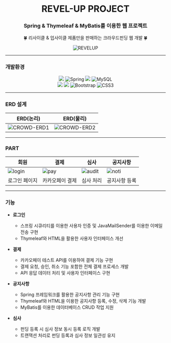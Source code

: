<div align="center">
  
# REVEL-UP PROJECT

### Spring & Thymeleaf & MyBatis를 이용한 웹 프로젝트
🍀 리사이클 & 업사이클 제품만을 판매하는 크라우드펀딩 웹 개발 🍀

![REVELUP](https://github.com/her9797/REVEL-UP/assets/153487372/ad048d61-e7e9-45a0-a0ae-7cb1e8dac968)

</div>

---

### 개발환경

<div align="center">
  
<img src="https://img.shields.io/badge/java-007396?style=for-the-badge&logo=OpenJDK&logoColor=white"> ![Spring](https://img.shields.io/badge/spring-%236DB33F.svg?style=for-the-badge&logo=spring&logoColor=white) <img src="https://img.shields.io/badge/Thymeleaf-005F0F?style=for-the-badge&logo=Thymeleaf&logoColor=white"> ![MySQL](https://img.shields.io/badge/mysql-4479A1.svg?style=for-the-badge&logo=mysql&logoColor=white) <br>
<img src="https://img.shields.io/badge/HTML5-%23E34F26.svg?style=for-the-badge&logo=html5&logoColor=white"> <img src="https://img.shields.io/badge/JavaScript-F7DF1E?style=for-the-badge&logo=JavaScript&logoColor=white"> ![Bootstrap](https://img.shields.io/badge/bootstrap-%238511FA.svg?style=for-the-badge&logo=bootstrap&logoColor=white) ![CSS3](https://img.shields.io/badge/css3-%231572B6.svg?style=for-the-badge&logo=css3&logoColor=white)

</div>

---

### ERD 설계

<div align="center">
  
| ERD(논리) | ERD(물리) |
| --- | --- |
| ![CROWD-ERD1](https://github.com/her9797/REVEL-UP/assets/153487372/08ae7af0-8848-4179-86a5-20301a998dd0) | ![CROWD-ERD2](https://github.com/her9797/REVEL-UP/assets/153487372/658c8281-2c57-4c72-96b6-61aa6fc8edee) |

</div>

---

### PART

<div align="center">
  
| 회원 | 결제 | 심사 | 공지사항 |
| --- | --- | --- | --- |
| ![login](https://github.com/her9797/REVEL-UP/assets/153487372/46a93d23-1a01-4b73-b2ec-31d54bc94eb9) | ![pay](https://github.com/her9797/REVEL-UP/assets/153487372/ec3226b3-1888-48a6-97d0-48f111ba061f) | ![audit](https://github.com/her9797/REVEL-UP/assets/153487372/52bd18ac-37dd-411e-8731-89468ab6e91c) | ![noti](https://github.com/her9797/REVEL-UP/assets/153487372/299f2873-23b1-467e-a656-4088fa0bbf99) |
| 로그인 페이지 | 카카오페이 결제 | 심사 처리 | 공지사항 등록 |

</div>

---

### 기능

- **로그인**
  - 스프링 시큐리티를 이용한 사용자 인증 및 JavaMailSender를 이용한 이메일 전송 구현
  - Thymeleaf와 HTML을 활용한 사용자 인터페이스 개선

- **결제**
  - 카카오페이 테스트 API를 이용하여 결제 기능 구현
  - 결제 요청, 승인, 취소 기능 포함한 전체 결제 프로세스 개발
  - API 응답 데이터 처리 및 사용자 인터페이스 구현

- **공지사항**
  - Spring 프레임워크를 활용한 공지사항 관리 기능 구현
  - Thymeleaf와 HTML을 이용한 공지사항 등록, 수정, 삭제 기능 개발
  - MyBatis를 이용한 데이터베이스 CRUD 작업 지원

- **심사**
  - 펀딩 등록 시 심사 정보 동시 등록 로직 개발
  - 트랜잭션 처리로 펀딩 등록과 심사 정보 일관성 유지

</div>
